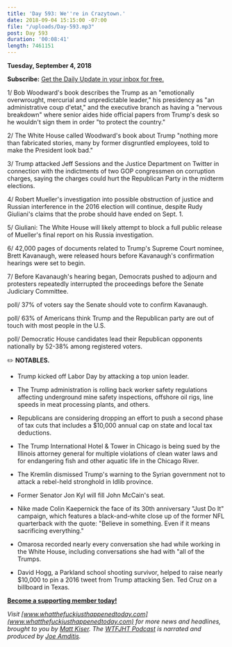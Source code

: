 ```yaml
---
title: 'Day 593: We''re in Crazytown.'
date: 2018-09-04 15:15:00 -07:00
file: "/uploads/Day-593.mp3"
post: Day 593
duration: '00:08:41'
length: 7461151
---
```


**Tuesday, September 4, 2018**

**Subscribe:** [Get the Daily Update in your inbox for free. ](https://whatthefuckjusthappenedtoday.com/subscribe/)

1/ Bob Woodward's book describes the Trump as an "emotionally overwrought, mercurial and unpredictable leader," his presidency as "an administrative coup d'etat," and the executive branch as having a "nervous breakdown" where senior aides hide official papers from Trump's desk so he wouldn't sign them in order "to protect the country."

2/ The White House called Woodward's book about Trump "nothing more than fabricated stories, many by former disgruntled employees, told to make the President look bad."

3/ Trump attacked Jeff Sessions and the Justice Department on Twitter in connection with the indictments of two GOP congressmen on corruption charges, saying the charges could hurt the Republican Party in the midterm elections.

4/ Robert Mueller's investigation into possible obstruction of justice and Russian interference in the 2016 election will continue, despite Rudy Giuliani's claims that the probe should have ended on Sept. 1.

5/ Giuliani: The White House will likely attempt to block a full public release of Mueller's final report on his Russia investigation.

6/ 42,000 pages of documents related to Trump's Supreme Court nominee, Brett Kavanaugh, were released hours before Kavanaugh's confirmation hearings were set to begin.

7/ Before Kavanaugh's hearing began, Democrats pushed to adjourn and protesters repeatedly interrupted the proceedings before the Senate Judiciary Committee.

poll/ 37% of voters say the Senate should vote to confirm Kavanaugh.

poll/ 63% of Americans think Trump and the Republican party are out of touch with most people in the U.S.

poll/ Democratic House candidates lead their Republican opponents nationally by 52-38% among registered voters.

✏️ **NOTABLES.**

* Trump kicked off Labor Day by attacking a top union leader.

* The Trump administration is rolling back worker safety regulations affecting underground mine safety inspections, offshore oil rigs, line speeds in meat processing plants, and others.

* Republicans are considering dropping an effort to push a second phase of tax cuts that includes a $10,000 annual cap on state and local tax deductions.

* The Trump International Hotel & Tower in Chicago is being sued by the Illinois attorney general for multiple violations of clean water laws and for endangering fish and other aquatic life in the Chicago River.

* The Kremlin dismissed Trump's warning to the Syrian government not to attack a rebel-held stronghold in Idlib province.

* Former Senator Jon Kyl will fill John McCain's seat.

* Nike made Colin Kaepernick the face of its 30th anniversary "Just Do It" campaign, which features a black-and-white close up of the former NFL quarterback with the quote: "Believe in something. Even if it means sacrificing everything."

* Omarosa recorded nearly every conversation she had while working in the White House, including conversations she had with "all of the Trumps.

* David Hogg, a Parkland school shooting survivor, helped to raise nearly $10,000 to pin a 2016 tweet from Trump attacking Sen. Ted Cruz on a billboard in Texas.

**[Become a supporting member today!](https://whatthefuckjusthappenedtoday.com/membership/?utm_source=2017\+Donors&utm_campaign=8dccd905d9-&utm_medium=email&utm_term=0_3bd36f654c-8dccd905d9-169730397)**

*Visit [www.whatthefuckjusthappenedtoday.com](www.whatthefuckjusthappenedtoday.com) for more news and headlines, brought to you by [Matt Kiser](https://twitter.com/Matt_Kiser). The [WTFJHT Podcast](https://whatthefuckjusthappenedtoday.com/podcasts/) is narrated and produced by [Joe Amditis](https://twitter.com/jsamditis).*